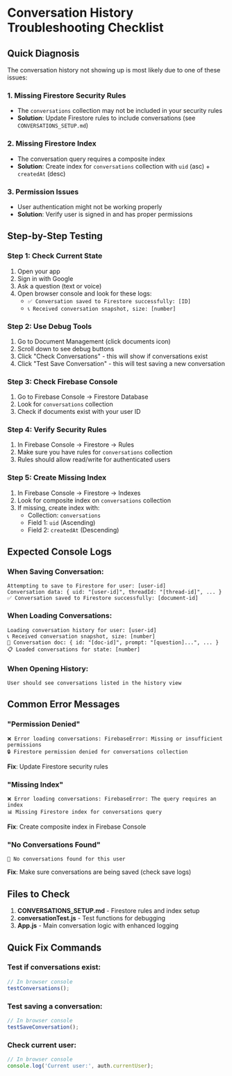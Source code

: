 # Conversation History Troubleshooting Checklist

## Quick Diagnosis
The conversation history not showing up is most likely due to one of these issues:

### 1. **Missing Firestore Security Rules**
- The `conversations` collection may not be included in your security rules
- **Solution**: Update Firestore rules to include conversations (see `CONVERSATIONS_SETUP.md`)

### 2. **Missing Firestore Index**
- The conversation query requires a composite index
- **Solution**: Create index for `conversations` collection with `uid` (asc) + `createdAt` (desc)

### 3. **Permission Issues**
- User authentication might not be working properly
- **Solution**: Verify user is signed in and has proper permissions

## Step-by-Step Testing

### Step 1: Check Current State
1. Open your app
2. Sign in with Google
3. Ask a question (text or voice)
4. Open browser console and look for these logs:
   - `✅ Conversation saved to Firestore successfully: [ID]`
   - `📞 Received conversation snapshot, size: [number]`

### Step 2: Use Debug Tools
1. Go to Document Management (click documents icon)
2. Scroll down to see debug buttons
3. Click "Check Conversations" - this will show if conversations exist
4. Click "Test Save Conversation" - this will test saving a new conversation

### Step 3: Check Firebase Console
1. Go to Firebase Console → Firestore Database
2. Look for `conversations` collection
3. Check if documents exist with your user ID

### Step 4: Verify Security Rules
1. In Firebase Console → Firestore → Rules
2. Make sure you have rules for `conversations` collection
3. Rules should allow read/write for authenticated users

### Step 5: Create Missing Index
1. In Firebase Console → Firestore → Indexes
2. Look for composite index on `conversations` collection
3. If missing, create index with:
   - Collection: `conversations`
   - Field 1: `uid` (Ascending)
   - Field 2: `createdAt` (Descending)

## Expected Console Logs

### When Saving Conversation:
```
Attempting to save to Firestore for user: [user-id]
Conversation data: { uid: "[user-id]", threadId: "[thread-id]", ... }
✅ Conversation saved to Firestore successfully: [document-id]
```

### When Loading Conversations:
```
Loading conversation history for user: [user-id]
📞 Received conversation snapshot, size: [number]
📄 Conversation doc: { id: "[doc-id]", prompt: "[question]...", ... }
📋 Loaded conversations for state: [number]
```

### When Opening History:
```
User should see conversations listed in the history view
```

## Common Error Messages

### "Permission Denied"
```
❌ Error loading conversations: FirebaseError: Missing or insufficient permissions
🔒 Firestore permission denied for conversations collection
```
**Fix**: Update Firestore security rules

### "Missing Index"
```
❌ Error loading conversations: FirebaseError: The query requires an index
📊 Missing Firestore index for conversations query
```
**Fix**: Create composite index in Firebase Console

### "No Conversations Found"
```
💬 No conversations found for this user
```
**Fix**: Make sure conversations are being saved (check save logs)

## Files to Check

1. **CONVERSATIONS_SETUP.md** - Firestore rules and index setup
2. **conversationTest.js** - Test functions for debugging
3. **App.js** - Main conversation logic with enhanced logging

## Quick Fix Commands

### Test if conversations exist:
```javascript
// In browser console
testConversations();
```

### Test saving a conversation:
```javascript
// In browser console
testSaveConversation();
```

### Check current user:
```javascript
// In browser console
console.log('Current user:', auth.currentUser);
```
